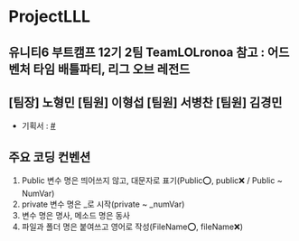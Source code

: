 # ProjectLLL
유니티6 부트캠프 12기 2팀 **TeamLOLronoa**
참고 : 어드벤처 타임 배틀파티, 리그 오브 레전드
---
[팀장] 노형민
[팀원] 이형섭
[팀원] 서병찬
[팀원] 김경민
---
* 기획서 : [#](https://docs.google.com/document/d/1Ngr8-0ZfCslvwFVuVeaGYnyTzzbXi3fjfOGeicOP2jo/edit?usp=sharing)

## 주요 코딩 컨벤션
1. Public 변수 명은 띄어쓰지 않고, 대문자로 표기(Public⭕, public❌ / Public ~ NumVar)
2. private 변수 명은 _로 시작(private ~ _numVar)
3. 변수 명은 명사, 메소드 명은 동사
4. 파일과 폴더 명은 붙여쓰고 영어로 작성(FileName⭕, fileName❌)

